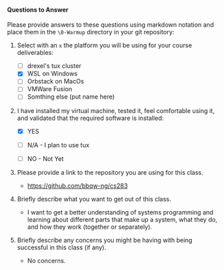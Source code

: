 #### Questions to Answer
Please provide answers to these questions using markdown notation and place them in the `\0-Warmup` directory in your git repository:

1. Select with an `x` the platform you will be using for your course deliverables:

    - [ ] drexel's tux cluster
    - [X] WSL on Windows
    - [ ] Orbstack on MacOs
    - [ ] VMWare Fusion
    - [ ] Somthing else (put name here)

2. I have installed my virtual machine, tested it, feel comfortable using it, and validated that the required software is installed:

    - [X] YES
    - [ ] N/A - I plan to use tux
    - [ ] NO - Not Yet


3. Please provide a link to the repository you are using for this class.
    - https://github.com/bbqw-ng/cs283

4. Briefly describe what you want to get out of this class.
    - I want to get a better understanding of systems programming and learning about different parts that make up a system, what they do, and how they work (together or separately).

5. Briefly describe any concerns you might be having with being successful in this class (if any).
    - No concerns.
